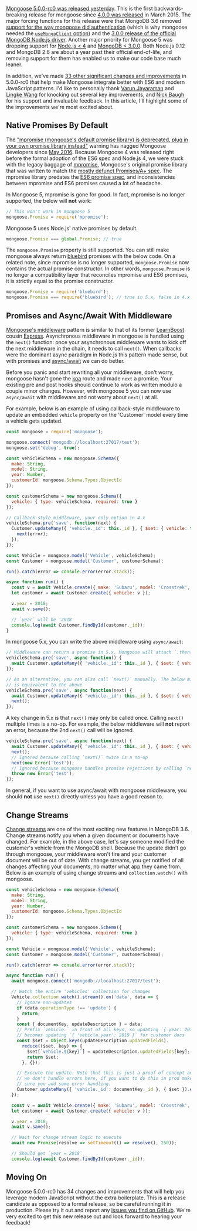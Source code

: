 [Mongoose 5.0.0-rc0 was released yesterday](https://github.com/Automattic/mongoose/blob/master/History.md#500-rc0--2017-12-28). This is the first backwards-breaking release for mongoose since [4.0.0 was released](https://github.com/Automattic/mongoose/blob/master/History.md#400--2015-03-25) in March 2015. The major forcing functions for this release were that MongoDB 3.6 removed [support for the way mongoose did authentication](https://github.com/mongodb/node-mongodb-native/blob/3.0.0/CHANGES_3.0.0.md#api-changes) (which is why mongoose needed the [`useMongoClient` option](http://thecodebarbarian.com/mongoose-4.11-use-mongo-client.html)) and the [3.0.0 release of the official MongoDB Node.js driver](https://github.com/mongodb/node-mongodb-native/blob/3.0.0/HISTORY.md#300-2017-12-24). Another major priority for Mongoose 5 was dropping support for [Node.js < 4](https://github.com/nodejs/Release) and [MongoDB < 3.0.0](https://www.mongodb.com/support-policy). Both Node.js 0.12 and MongoDB 2.6 are about a year past their official end-of-life, and removing support for them has enabled us to make our code base much leaner.

In addition, we've made [33 other significant changes and improvements](https://github.com/Automattic/mongoose/pull/5942) in 5.0.0-rc0 that help make Mongoose integrate better with ES6 and modern JavaScript patterns. I'd like to personally thank [Varun Jayaraman](https://github.com/varunjayaraman) and [Lingke Wang](https://github.com/wlingke) for knocking out several key improvements, and [Nick Baugh](https://github.com/niftylettuce) for his support and invaluable feedback. In this article, I'll highlight some of the improvements we're most excited about.

Native Promises By Default
--------------------------

The ["mpromise (mongoose's default promise library) is deprecated, plug in your own promise library instead"](https://teamtreehouse.com/community/warning-mongoose-mpromise-mongooses-default-promise-library-is-deprecated-plug-in-your-own-promise-library-instead) warning has nagged Mongoose developers since [May 2016](https://github.com/Automattic/mongoose/commit/bde243cba9efc5a8309bb8bccb835778aab6868c). Because Mongoose 4 was released right before the formal adoption of the ES6 spec and Node.js 4, we were stuck with the legacy baggage of [mpromise](http://npmjs.com/package/mpromise), Mongoose's original promise library that was written to match the [mostly defunct Promises/A+ spec](https://github.com/promises-aplus/promises-spec). The mpromise library predates the [ES6 promise spec](https://developer.mozilla.org/en-US/docs/Web/JavaScript/Reference/Global_Objects/Promise), and inconsistencies between mpromise and ES6 promises caused a lot of headache.

In Mongoose 5, mpromise is gone for good. In fact, mpromise is no longer supported, the below will **not** work:

```javascript
// This won't work in mongoose 5
mongoose.Promise = require('mpromise');
```

Mongoose 5 uses Node.js' native promises by default.

```javascript
mongoose.Promise === global.Promise; // true
```

The `mongoose.Promise` property is still supported. You can still make mongoose always return [bluebird](http://npmjs.com/package/bluebird) promises with the below code. On a related note, since mpromise is no longer supported, `mongoose.Promise` now contains the actual promise constructor. In other words, `mongoose.Promise` is no longer a compatibility layer that reconciles mpromise and ES6 promises, it is strictly equal to the promise constructor.

```javascript
mongoose.Promise = require('bluebird');
mongoose.Promise === require('bluebird'); // true in 5.x, false in 4.x
```

Promises and Async/Await With Middleware
----------------------------------------

[Mongoose's middleware](http://mongoosejs.com/docs/middleware.html) pattern is similar to that of its former [LearnBoost](https://github.com/LearnBoost) cousin [Express](http://expressjs.com/en/guide/writing-middleware.html). Asynchronous middleware in mongoose is handled using the `next()` function: once your asynchronous middleware wants to kick off the next middleware in the chain, it needs to call `next()`. When callbacks were the dominant async paradigm in Node.js this pattern made sense, but with promises and [async/await](http://thecodebarbarian.com/using-async-await-with-mocha-express-and-mongoose) we can do better.

Before you panic and start rewriting all your middleware, don't worry, mongoose hasn't gone the [koa](http://npmjs.com/package/koa) route and made `next` a promise. Your existing pre and post hooks should continue to work as written modulo a couple minor changes. However, with mongoose 5 you can now use `async/await` with middleware and not worry about `next()` at all.

For example, below is an example of using callback-style middleware to update an embedded `vehicle` property on the 'Customer' model every time a vehicle gets updated.

```javascript
const mongoose = require('mongoose');

mongoose.connect('mongodb://localhost:27017/test');
mongoose.set('debug', true);

const vehicleSchema = new mongoose.Schema({
  make: String,
  model: String,
  year: Number,
  customerId: mongoose.Schema.Types.ObjectId
});

const customerSchema = new mongoose.Schema({
  vehicle: { type: vehicleSchema, required: true }
});

// Callback-style middleware, your only option in 4.x
vehicleSchema.pre('save', function(next) {
  Customer.updateMany({ 'vehicle._id': this._id }, { $set: { vehicle: this } }, (error) => {
    next(error);
  });
});

const Vehicle = mongoose.model('Vehicle', vehicleSchema);
const Customer = mongoose.model('Customer', customerSchema);

run().catch(error => console.error(error.stack));

async function run() {
  const v = await Vehicle.create({ make: 'Subaru', model: 'Crosstrek', year: 2016 });
  let customer = await Customer.create({ vehicle: v });

  v.year = 2018;
  await v.save();

  // `year` will be '2018'
  console.log(await Customer.findById(customer._id));
}
```

In mongoose 5.x, you can write the above middleware using `async/await`:

```javascript
// Middleware can return a promise in 5.x. Mongoose will attach `.then(next, next)` for you.
vehicleSchema.pre('save', async function() {
  await Customer.updateMany({ 'vehicle._id': this._id }, { $set: { vehicle: this } });
});

// As an alternative, you can also call `next()` manually. The below middleware
// is equivalent to the above
vehicleSchema.pre('save', async function(next) {
  await Customer.updateMany({ 'vehicle._id': this._id }, { $set: { vehicle: this } });
  next();
});
```

A key change in 5.x is that `next()` may only be called once. Calling `next()` multiple times is a no-op. For example, the below middleware will **not** report an error, because the 2nd `next()` call will be ignored.

```javascript
vehicleSchema.pre('save', async function(next) {
  await Customer.updateMany({ 'vehicle._id': this._id }, { $set: { vehicle: this } });
  next();
  // Ignored because calling `next()` twice is a no-op
  next(new Error('test'));
  // Ignored because mongoose handles promise rejections by calling `next(err)`
  throw new Error('test');
});
```

In general, if you want to use async/await with mongoose middleware, you should **not** use `next()` directly unless you have a good reason to.

Change Streams
--------------

[Change streams](https://docs.mongodb.com/manual/changeStreams/) are one of the most exciting new features in MongoDB 3.6. Change streams notify you when a given document or documents have changed. For example, in the above case, let's say
someone modified the customer's vehicle from the MongoDB shell. Because the update didn't go through mongoose, your middleware won't fire and your customer document will be out of date. With change streams, you get notified of all changes affecting your documents, no matter what app they came from. Below is an example of using change streams and `collection.watch()` with mongoose.

```javascript
const vehicleSchema = new mongoose.Schema({
  make: String,
  model: String,
  year: Number,
  customerId: mongoose.Schema.Types.ObjectId
});

const customerSchema = new mongoose.Schema({
  vehicle: { type: vehicleSchema, required: true }
});

const Vehicle = mongoose.model('Vehicle', vehicleSchema);
const Customer = mongoose.model('Customer', customerSchema);

run().catch(error => console.error(error.stack));

async function run() {
  await mongoose.connect('mongodb://localhost:27017/test');

  // Watch the entire 'vehicles' collection for changes
  Vehicle.collection.watch().stream().on('data', data => {
    // Ignore non-updates
    if (data.operationType !== 'update') {
      return;
    }
    const { documentKey, updateDescription } = data;
    // Prefix `vehicle.` in front of all keys, so updating `{ year: 2018 }`
    // becomes updating `{ 'vehicle.year': 2018 }` for customer docs
    const $set = Object.keys(updateDescription.updatedFields).
      reduce(($set, key) => {
        $set[`vehicle.${key}`] = updateDescription.updatedFields[key];
        return $set;
      }, {});

    // Execute the update. Note that this is just a proof of concept and
    // we don't handle errors here, if you want to do this in prod make
    // sure you add some error handling.
    Customer.updateMany({ 'vehicle._id': documentKey._id }, { $set }).exec();
  });

  const v = await Vehicle.create({ make: 'Subaru', model: 'Crosstrek', year: 2016 });
  let customer = await Customer.create({ vehicle: v });

  v.year = 2018;
  await v.save();

  // Wait for change stream logic to execute
  await new Promise(resolve => setTimeout(() => resolve(), 250));

  // Should get `year = 2018`
  console.log(await Customer.findById(customer._id));
```

Moving On
---------

Mongoose 5.0.0-rc0 has 34 changes and improvements that will help you leverage modern JavaScript without the extra boilerplate. This is a release candidate as opposed to a formal release, so be careful running it in production. Please try it out and report any [issues you find on GitHub](https://github.com/Automattic/mongoose/issues/new). We're very excited to get this new release out and look forward to hearing your feedback!
